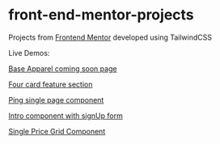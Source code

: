 # front-end-mentor-projects

Projects from [Frontend Mentor](https://www.frontendmentor.io/) developed using TailwindCSS

Live Demos:

[Base Apparel coming soon page](https://admiring-allen-50fee2.netlify.com/)

[Four card feature section](https://modest-hermann-411db4.netlify.com/)

[Ping single page component](https://hungry-aryabhata-bf5cbd.netlify.com/)

[Intro component with signUp form](https://stoic-saha-22cecb.netlify.com/)

[Single Price Grid Component](https://quizzical-bell-9388ab.netlify.com/)
